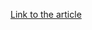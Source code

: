 [Link to the article](https://www.proofpoint.com/us/blog/threat-insight/dont-answer-russia-aligned-ta499-beleaguers-targets-video-call-requests)
